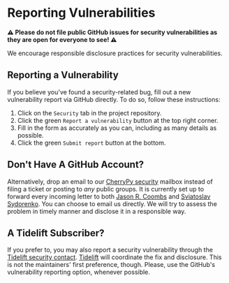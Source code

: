 # Reporting Vulnerabilities

**⚠️ Please do not file public GitHub issues for security
vulnerabilities as they are open for everyone to see! ⚠️**

We encourage responsible disclosure practices for security
vulnerabilities.


## Reporting a Vulnerability

If you believe you've found a security-related bug, fill out a new
vulnerability report via GitHub directly. To do so, follow these instructions:
1. Click on the `Security` tab in the project repository.
2. Click the green `Report a vulnerability` button at the top right corner.
3. Fill in the form as accurately as you can, including as many details as
   possible.
4. Click the green `Submit report` button at the bottom.


## Don't Have A GitHub Account?

Alternatively, drop an email to our [CherryPy security] mailbox instead of
filing a ticket or posting to _any_ public groups. It is currently set up to
forward every incoming letter to both [Jason R. Coombs] and [Sviatoslav
Sydorenko]. You can choose to email us directly. We will try to assess
the problem in timely manner and disclose it in a responsible way.


## A Tidelift Subscriber?

If you prefer to, you may also report a security vulnerability through the
[Tidelift security contact]. [Tidelift] will coordinate the fix and disclosure.
This is not the maintainers' first preference, though. Please, use the GitHub's
vulnerability reporting option, whenever possible.


[CherryPy security]:
mailto:"'%40CherryPy%20Team'%20security%20reports"%20<security@cherrypy.dev>?subject=[Security%20issue%20report]%20[PROJECT_NAME]%20SHORT%20TITLE...&body=I%20am%20writing%20to%20inform%20you%20that%20PROJECT_NAME%20has%20a%20pottential%20vulnerability%20and%20here%20are%20extremely%20detailed%20steps%20of%20how%20to%20exploit%20this%20dangerous%20behavior:%0D%0A%0D%0A1.%0D%0A2.%0D%0A3.%0D%0A%0D%0A
[Jason R. Coombs]: https://github.com/sponsors/jaraco
[Sviatoslav Sydorenko]: https://github.com/sponsors/webknjaz

[Tidelift]:
https://tidelift.com/subscription/pkg/pypi-cherrypy?utm_source=pypi-cherrypy&utm_medium=referral&utm_campaign=github

[Tidelift security contact]:
https://tidelift.com/security?utm_source=pypi-cherrypy&utm_medium=referral&utm_campaign=github
